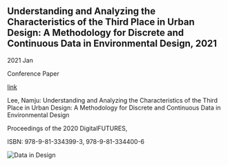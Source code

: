 ## Understanding and Analyzing the Characteristics of the Third Place in Urban Design: A Methodology for Discrete and Continuous Data in Environmental Design, 2021

2021 Jan 

Conference Paper

[link](https://link.springer.com/chapter/10.1007/978-981-33-4400-6_11)

Lee, Namju: Understanding and Analyzing the Characteristics of the Third Place in Urban Design: A Methodology for Discrete and Continuous Data in Environmental Design

Proceedings of the 2020 DigitalFUTURES, 

ISBN: 978-9-81-334399-3, 978-9-81-334400-6

![Data in Design](https://namjulee.github.io/njs-lab-public/project/2021-paper-understanding-and-analyzing-the-characteristics-of-the-third-place/2021-paper-understanding-and-analyzing-the-characteristics-of-the-third-place.jpg)